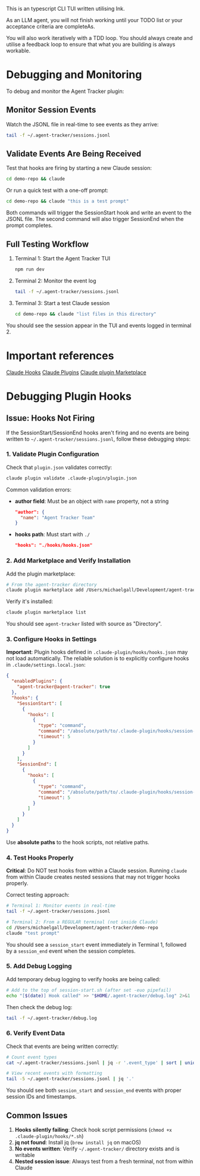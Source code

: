 This is an typescript CLI TUI written utilising Ink.

As an LLM agent, you will not finish working until your TODO list or your acceptance criteria are completeAs.

You will also work iteratively with a TDD loop. You should always create and utilise a feedback loop to ensure that what you are building is always workable.

# Debugging and Monitoring

To debug and monitor the Agent Tracker plugin:

## Monitor Session Events

Watch the JSONL file in real-time to see events as they arrive:
```bash
tail -f ~/.agent-tracker/sessions.jsonl
```

## Validate Events Are Being Received

Test that hooks are firing by starting a new Claude session:
```bash
cd demo-repo && claude
```

Or run a quick test with a one-off prompt:
```bash
cd demo-repo && claude "this is a test prompt"
```

Both commands will trigger the SessionStart hook and write an event to the JSONL file. The second command will also trigger SessionEnd when the prompt completes.

## Full Testing Workflow

1. Terminal 1: Start the Agent Tracker TUI
   ```bash
   npm run dev
   ```

2. Terminal 2: Monitor the event log
   ```bash
   tail -f ~/.agent-tracker/sessions.jsonl
   ```

3. Terminal 3: Start a test Claude session
   ```bash
   cd demo-repo && claude "list files in this directory"
   ```

You should see the session appear in the TUI and events logged in terminal 2.

# Important references

[Claude Hooks](https://docs.claude.com/en/docs/claude-code/hooks.md)
[Claude Plugins](https://docs.claude.com/en/docs/claude-code/plugins-reference.md)
[Claude plugin Marketplace](https://docs.claude.com/en/docs/claude-code/plugin-marketplaces.md)

# Debugging Plugin Hooks

## Issue: Hooks Not Firing

If the SessionStart/SessionEnd hooks aren't firing and no events are being written to `~/.agent-tracker/sessions.jsonl`, follow these debugging steps:

### 1. Validate Plugin Configuration

Check that `plugin.json` validates correctly:

```bash
claude plugin validate .claude-plugin/plugin.json
```

Common validation errors:
- **author field**: Must be an object with `name` property, not a string
  ```json
  "author": {
    "name": "Agent Tracker Team"
  }
  ```
- **hooks path**: Must start with `./`
  ```json
  "hooks": "./hooks/hooks.json"
  ```

### 2. Add Marketplace and Verify Installation

Add the plugin marketplace:

```bash
# From the agent-tracker directory
claude plugin marketplace add /Users/michaelgall/Development/agent-tracker
```

Verify it's installed:

```bash
claude plugin marketplace list
```

You should see `agent-tracker` listed with source as "Directory".

### 3. Configure Hooks in Settings

**Important**: Plugin hooks defined in `.claude-plugin/hooks/hooks.json` may not load automatically. The reliable solution is to explicitly configure hooks in `.claude/settings.local.json`:

```json
{
  "enabledPlugins": {
    "agent-tracker@agent-tracker": true
  },
  "hooks": {
    "SessionStart": [
      {
        "hooks": [
          {
            "type": "command",
            "command": "/absolute/path/to/.claude-plugin/hooks/session-start.sh",
            "timeout": 5
          }
        ]
      }
    ],
    "SessionEnd": [
      {
        "hooks": [
          {
            "type": "command",
            "command": "/absolute/path/to/.claude-plugin/hooks/session-end.sh",
            "timeout": 5
          }
        ]
      }
    ]
  }
}
```

Use **absolute paths** to the hook scripts, not relative paths.

### 4. Test Hooks Properly

**Critical**: Do NOT test hooks from within a Claude session. Running `claude` from within Claude creates nested sessions that may not trigger hooks properly.

Correct testing approach:

```bash
# Terminal 1: Monitor events in real-time
tail -f ~/.agent-tracker/sessions.jsonl

# Terminal 2: From a REGULAR terminal (not inside Claude)
cd /Users/michaelgall/Development/agent-tracker/demo-repo
claude "test prompt"
```

You should see a `session_start` event immediately in Terminal 1, followed by a `session_end` event when the session completes.

### 5. Add Debug Logging

Add temporary debug logging to verify hooks are being called:

```bash
# Add to the top of session-start.sh (after set -euo pipefail)
echo "[$(date)] Hook called" >> "$HOME/.agent-tracker/debug.log" 2>&1 || true
```

Then check the debug log:

```bash
tail -f ~/.agent-tracker/debug.log
```

### 6. Verify Event Data

Check that events are being written correctly:

```bash
# Count event types
cat ~/.agent-tracker/sessions.jsonl | jq -r '.event_type' | sort | uniq -c

# View recent events with formatting
tail -5 ~/.agent-tracker/sessions.jsonl | jq '.'
```

You should see both `session_start` and `session_end` events with proper session IDs and timestamps.

## Common Issues

1. **Hooks silently failing**: Check hook script permissions (`chmod +x .claude-plugin/hooks/*.sh`)
2. **jq not found**: Install jq (`brew install jq` on macOS)
3. **No events written**: Verify `~/.agent-tracker/` directory exists and is writable
4. **Nested session issue**: Always test from a fresh terminal, not from within Claude
